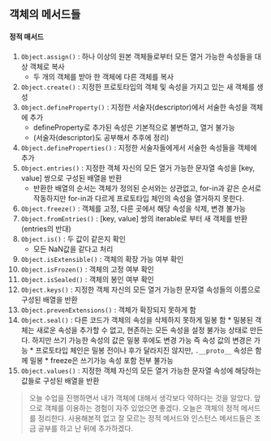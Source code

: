 ## 객체의 메서드들 
 
 #### 정적 매서드
  
 1. `Object.assign()` : 하나 이상의 원본 객체들로부터 모든 열거 가능한 속성들을 대상 객체로 복사
    * 두 개의 객체를 받아 한 객체에 다른 객체를 복사
 2. `Object.create()` : 지정한 프로토타입의 객체 및 속성을 가지고 있는 새 객체를 생성
 3. `Object.defineProperty()` : 지정한 서술자(descriptor)에서 서술한 속성을 객체에 추가
    * defineProperty로 추가된 속성은 기본적으로 불변하고, 열거 불가능
    * (서술자(descriptor)도 공부해서 추후에 정리)
 4. `Object.defineProperties()` : 지정한 서술자들에게서 서술한 속성들을 객체에 추가
 5. `Object.entries()` : 지정한 객체 자신의 모든 열거 가능한 문자열 속성을 [key, value] 쌍으로 구성된 배열을 반환 
    * 반환한 배열의 순서는 객체가 정의된 순서와는 상관없고, for-in과 같은 순서로 작동하지만 for-in과 다르게 프로토타입 체인의 속성을 열거하지 못한다.
 6. `Object.freeze()` : 객체를 고정, 다른 곳에서 해당 속성을 삭제, 변경 불가능
 7. `Object.fromEntries()` : [key, value] 쌍의 iterable로 부터 새 객체를 반환(entries의 반대)
 8. `Object.is()` : 두 값이 같은지 확인
    * 모든 NaN값을 같다고 처리
 9. `Object.isExtensible()` : 객체의 확장 가능 여부 확인
 10. `Object.isFrozen()` : 객체의 고정 여부 확인
 11. `Object.isSealed()` : 객체의 봉인 여부 확인
 12. `Object.keys()` : 지정한 객체 자신의 모든 열거 가능한 문자열 속성들의 이름으로 구성된 배열을 반환
 13. `Object.prevenExtensions()` : 객체가 확장되지 못하게 함
 14. `Object.seal()` : 다른 코드가 객체의 속성을 삭제하지 못하게 밀봉 함 
    * 밀봉된 객체는 새로운 속성을 추가할 수 없고, 현존하는 모든 속성을 설정 불가능 상태로 만든다. 하지만 쓰기 가능한 속성의 값은 밀봉 후에도 변경 가능 즉 속성 값의 변경은 가능
    * 프로토타입 체인은 밀봉 전이나 후가 달라지진 않지만, `.__proto__` 속성은 함께 밀봉
    * freeze은 쓰기가능 속성 포함 전부 불가능
 15. `Object.values()` : 지정한 객체 자신의 모든 열거 가능한 문자열 속성에 해당하는 값들로 구성된 배열을 반환
   
> 오늘 수업을 진행하면서 내가 객체에 대해서 생각보다 약하다는 것을 알았다. 앞으로 객체를 이용하는 경험이 자주 있었으면 좋겠다. 오늘은 객체의 정적 메서드를 정리한다. 사용해본적 없고 잘 모르는 정적 메서드와 인스턴스 메서드들은 조금 공부를 하고 난 뒤에 추가하겠다.   